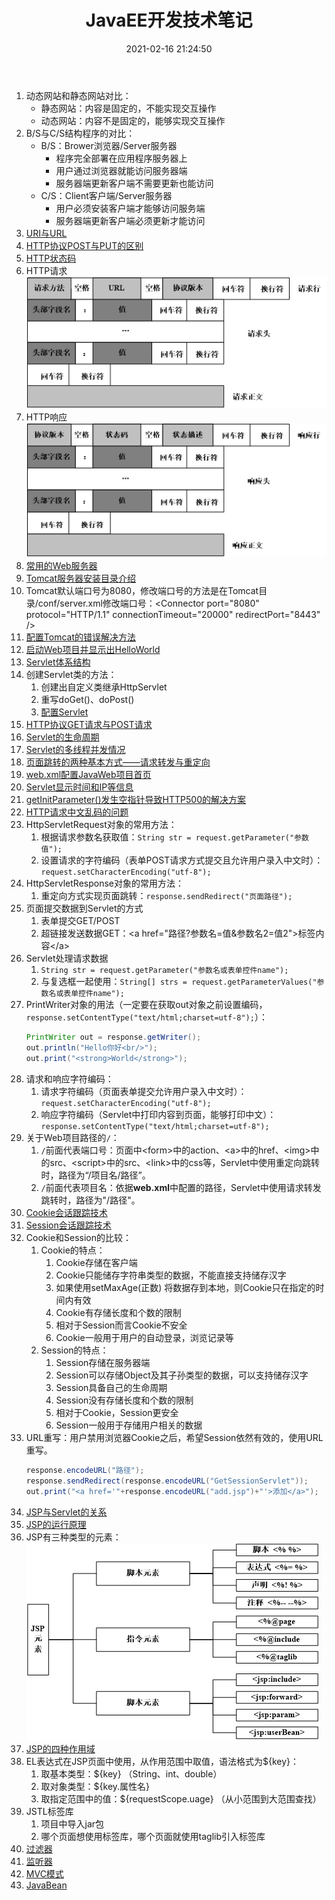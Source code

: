 ﻿---
title: JavaEE开发技术笔记
date: 2021-02-16 21:24:50
summary: 本文分享基于JavaEE的Web开发笔记。
tags:
- Java
- Servlet
- JSP
- Tomcat
categories:
- Java
---

1. 动态网站和静态网站对比：
    - 静态网站：内容是固定的，不能实现交互操作
    - 动态网站：内容不是固定的，能够实现交互操作
2. B/S与C/S结构程序的对比：
    - B/S：Brower浏览器/Server服务器
        - 程序完全部署在应用程序服务器上
        - 用户通过浏览器就能访问服务器端
        - 服务器端更新客户端不需要更新也能访问
    - C/S：Client客户端/Server服务器
        - 用户必须安装客户端才能够访问服务端
        - 服务器端更新客户端必须更新才能访问
3. [URI与URL](https://blankspace.blog.csdn.net/article/details/105017432)
4. [HTTP协议POST与PUT的区别](https://blankspace.blog.csdn.net/article/details/105379510)
5. [HTTP状态码](https://blankspace.blog.csdn.net/article/details/103303488)
6. HTTP请求
![](../../../images/软件开发/Java/JavaEE开发技术笔记/1.png)
7. HTTP响应
![](../../../images/软件开发/Java/JavaEE开发技术笔记/2.png)
8. [常用的Web服务器](https://blankspace.blog.csdn.net/article/details/113804898)
9. [Tomcat服务器安装目录介绍](https://blankspace.blog.csdn.net/article/details/113804847)
10. Tomcat默认端口号为8080，修改端口号的方法是在Tomcat目录/conf/server.xml修改端口号：\<Connector port="8080" protocol="HTTP/1.1" connectionTimeout="20000" redirectPort="8443" />
11. [配置Tomcat的错误解决方法](https://blankspace.blog.csdn.net/article/details/104982601)
12. [启动Web项目并显示出HelloWorld](https://blankspace.blog.csdn.net/article/details/104990814)
13. [Servlet体系结构](https://blankspace.blog.csdn.net/article/details/113809269)
14. 创建Servlet类的方法：
    1. 创建出自定义类继承HttpServlet
    2. 重写doGet()、doPost()
    3. [配置Servlet](https://blankspace.blog.csdn.net/article/details/113810256)
15. [HTTP协议GET请求与POST请求](https://www.w3school.com.cn/tags/html_ref_httpmethods.asp)
16. [Servlet的生命周期](https://blankspace.blog.csdn.net/article/details/113810312)
17. [Servlet的多线程并发情况](https://blankspace.blog.csdn.net/article/details/113809647)
18. [页面跳转的两种基本方式——请求转发与重定向](https://blankspace.blog.csdn.net/article/details/113810470)
19. [web.xml配置JavaWeb项目首页](https://blankspace.blog.csdn.net/article/details/106292129)
20. [Servlet显示时间和IP等信息](https://blankspace.blog.csdn.net/article/details/105909042)
21. [getInitParameter()发生空指针导致HTTP500的解决方案](https://blankspace.blog.csdn.net/article/details/106038845)
22. [HTTP请求中文乱码的问题](https://blankspace.blog.csdn.net/article/details/113824337)
23. HttpServletRequest对象的常用方法：
    1. 根据请求参数名获取值：`String str = request.getParameter("参数值");`
    2. 设置请求的字符编码（表单POST请求方式提交且允许用户录入中文时）：`request.setCharacterEncoding("utf-8");`
24. HttpServletResponse对象的常用方法：
    1. 重定向方式实现页面跳转：`response.sendRedirect("页面路径");`
25. 页面提交数据到Servlet的方式
    1. 表单提交GET/POST
    2. 超链接发送数据GET：\<a href="路径?参数名=值&参数名2=值2">标签内容\</a>
26. Servlet处理请求数据
    1. `String str = request.getParameter("参数名或表单控件name");`
    2. 与复选框一起使用：`String[] strs = request.getParameterValues("参数名或表单控件name");`
27. PrintWriter对象的用法（一定要在获取out对象之前设置编码，`response.setContentType("text/html;charset=utf-8");`）：
     ```java
     PrintWriter out = response.getWriter();
     out.println("Hello你好<br/>");
     out.print("<strong>World</strong>");
     ```
28. 请求和响应字符编码：
    1. 请求字符编码（页面表单提交允许用户录入中文时）：`request.setCharacterEncoding("utf-8");`
    2. 响应字符编码（Servlet中打印内容到页面，能够打印中文）：`response.setContentType("text/html;charset=utf-8");`
29. 关于Web项目路径的`/`：
    1. `/`前面代表端口号：页面中\<form>中的action、\<a>中的href、\<img>中的src、\<script>中的src、\<link>中的css等，Servlet中使用重定向跳转时，路径为“/项目名/路径”。
    2. `/`前面代表项目名：依据**web.xml**中配置的路径，Servlet中使用请求转发跳转时，路径为"/路径"。
30. [Cookie会话跟踪技术](https://blankspace.blog.csdn.net/article/details/113822653)
31. [Session会话跟踪技术](https://blankspace.blog.csdn.net/article/details/113823013)
32. Cookie和Session的比较：
    1. Cookie的特点：
        1. Cookie存储在客户端
        2. Cookie只能储存字符串类型的数据，不能直接支持储存汉字
        3. 如果使用setMaxAge(正数) 将数据存到本地，则Cookie只在指定的时间内有效
        4. Cookie有存储长度和个数的限制
        5. 相对于Session而言Cookie不安全
        6. Cookie一般用于用户的自动登录，浏览记录等
    2. Session的特点：
        1. Session存储在服务器端
        2. Session可以存储Object及其子孙类型的数据，可以支持储存汉字
        3. Session具备自己的生命周期
        4. Session没有存储长度和个数的限制
        5. 相对于Cookie，Session更安全
        6. Session一般用于存储用户相关的数据
33. URL重写：用户禁用浏览器Cookie之后，希望Session依然有效的，使用URL重写。
    ```java
    response.encodeURL("路径");
    response.sendRedirect(response.encodeURL("GetSessionServlet"));
    out.print("<a href='"+response.encodeURL("add.jsp")+"'>添加</a>");
    ```
34. [JSP与Servlet的关系](https://blankspace.blog.csdn.net/article/details/113825095)
35. [JSP的运行原理](https://blankspace.blog.csdn.net/article/details/113825503)
36. JSP有三种类型的元素：
![](../../../images/软件开发/Java/JavaEE开发技术笔记/3.png)
37. [JSP的四种作用域](https://blankspace.blog.csdn.net/article/details/113825633)
38. EL表达式在JSP页面中使用，从作用范围中取值，语法格式为\${key}：
    1. 取基本类型：\${key} （String、int、double）
    2. 取对象类型：\${key.属性名}
    3. 取指定范围中的值：\${requestScope.uage} （从小范围到大范围查找）
39. JSTL标签库
    1. 项目中导入jar包
    2. 哪个页面想使用标签库，哪个页面就使用taglib引入标签库
40. [过滤器](https://blankspace.blog.csdn.net/article/details/113828538)
41. [监听器](https://blankspace.blog.csdn.net/article/details/113828544)
42. [MVC模式](https://blankspace.blog.csdn.net/article/details/113826730)
43. [JavaBean](https://blankspace.blog.csdn.net/article/details/113825170)
